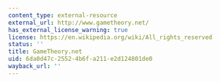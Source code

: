 ```yaml
---
content_type: external-resource
external_url: http://www.gametheory.net/
has_external_license_warning: true
license: https://en.wikipedia.org/wiki/All_rights_reserved
status: ''
title: GameTheory.net
uid: 6da0d47c-2552-4b6f-a211-e2d124801de0
wayback_url: ''
---
```

